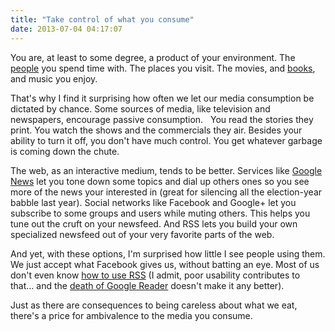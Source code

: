 ```yaml
---
title: "Take control of what you consume"
date: 2013-07-04 04:17:07
---
```


You are, at least to some degree, a product of your environment. The [people][1] you spend time with. The places you visit. The movies, and [books][2], and music you enjoy.

That's why I find it surprising how often we let our media consumption be dictated by chance. Some sources of media, like television and newspapers, encourage passive consumption.   You read the stories they print. You watch the shows and the commercials they air. Besides your ability to turn it off, you don't have much control. You get whatever garbage is coming down the chute.

The web, as an interactive medium, tends to be better. Services like <a href="https://news.google.com/" target="_blank" rel="noopener noreferrer" title="Click the gear. Instantly intuitive customization = UI win.">Google News</a> let you tone down some topics and dial up others ones so you see more of the news your interested in (great for silencing all the election-year babble last year). Social networks like Facebook and Google+ let you subscribe to some groups and users while muting others. This helps you tune out the cruft on your newsfeed. And RSS lets you build your own specialized newsfeed out of your very favorite parts of the web.

And yet, with these options, I'm surprised how little I see people using them. We just accept what Facebook gives us, without batting an eye. Most of us don't even know <a href="http://www.commoncraft.com/video/rss" target="_blank" rel="noopener noreferrer" title="If this is you... watch this video now. Lifechanging.">how to use RSS</a> (I admit, poor usability contributes to that… and the <a href="http://www.npr.org/blogs/alltechconsidered/2013/06/30/195875609/q-a-on-the-death-of-google-reader-and-the-future-of-reading" target="_blank" rel="noopener noreferrer">death of Google Reader</a> doesn't make it any better).

Just as there are consequences to being careless about what we eat, there's a price for ambivalence to the media you consume.

 [1]: http://www.bryanbraun.com/2011/04/18/location-location-location
 [2]: http://www.bryanbraun.com/books

